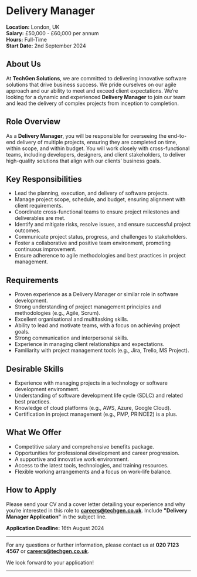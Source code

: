 # **Delivery Manager**

**Location:** London, UK  
**Salary:** £50,000 - £60,000 per annum  
**Hours:** Full-Time  
**Start Date:** 2nd September 2024

## **About Us**

At **TechGen Solutions**, we are committed to delivering innovative software solutions that drive business success. We pride ourselves on our agile approach and our ability to meet and exceed client expectations. We’re looking for a dynamic and experienced **Delivery Manager** to join our team and lead the delivery of complex projects from inception to completion.

## **Role Overview**

As a **Delivery Manager**, you will be responsible for overseeing the end-to-end delivery of multiple projects, ensuring they are completed on time, within scope, and within budget. You will work closely with cross-functional teams, including developers, designers, and client stakeholders, to deliver high-quality solutions that align with our clients’ business goals.

## **Key Responsibilities**

- Lead the planning, execution, and delivery of software projects.
- Manage project scope, schedule, and budget, ensuring alignment with client requirements.
- Coordinate cross-functional teams to ensure project milestones and deliverables are met.
- Identify and mitigate risks, resolve issues, and ensure successful project outcomes.
- Communicate project status, progress, and challenges to stakeholders.
- Foster a collaborative and positive team environment, promoting continuous improvement.
- Ensure adherence to agile methodologies and best practices in project management.

## **Requirements**

- Proven experience as a Delivery Manager or similar role in software development.
- Strong understanding of project management principles and methodologies (e.g., Agile, Scrum).
- Excellent organisational and multitasking skills.
- Ability to lead and motivate teams, with a focus on achieving project goals.
- Strong communication and interpersonal skills.
- Experience in managing client relationships and expectations.
- Familiarity with project management tools (e.g., Jira, Trello, MS Project).

## **Desirable Skills**

- Experience with managing projects in a technology or software development environment.
- Understanding of software development life cycle (SDLC) and related best practices.
- Knowledge of cloud platforms (e.g., AWS, Azure, Google Cloud).
- Certification in project management (e.g., PMP, PRINCE2) is a plus.

## **What We Offer**

- Competitive salary and comprehensive benefits package.
- Opportunities for professional development and career progression.
- A supportive and innovative work environment.
- Access to the latest tools, technologies, and training resources.
- Flexible working arrangements and a focus on work-life balance.

## **How to Apply**

Please send your CV and a cover letter detailing your experience and why you’re interested in this role to **careers@techgen.co.uk**. Include **"Delivery Manager Application"** in the subject line.

**Application Deadline:** 16th August 2024

---

For any questions or further information, please contact us at **020 7123 4567** or **careers@techgen.co.uk**.

We look forward to your application!

---
